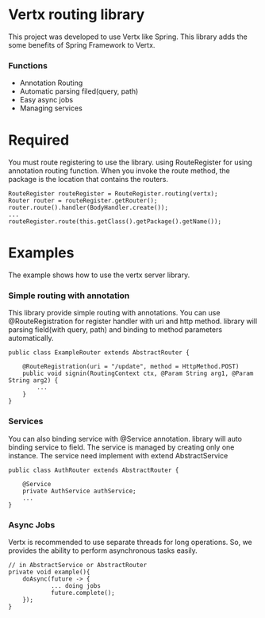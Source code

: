 # Vertx routing library
This project was developed to use Vertx like Spring. This library adds the some benefits of Spring Framework to Vertx.
### Functions
- Annotation Routing
- Automatic parsing filed(query, path)
- Easy async jobs
- Managing services



# Required
You must route registering to use the library. using RouteRegister for using annotation routing function. When you invoke the route method, the package is the location that contains the routers.
```
RouteRegister routeRegister = RouteRegister.routing(vertx);
Router router = routeRegister.getRouter();
router.route().handler(BodyHandler.create());
...
routeRegister.route(this.getClass().getPackage().getName());
```

# Examples
The example shows how to use the vertx server library.

### Simple routing with annotation
This library provide simple routing with annotations. You can use @RouteRegistration for register handler with uri and http method. library will parsing field(with query, path) and binding to method parameters automatically.
```
public class ExampleRouter extends AbstractRouter {

    @RouteRegistration(uri = "/update", method = HttpMethod.POST)
    public void signin(RoutingContext ctx, @Param String arg1, @Param String arg2) {
        ...
    }
}
```
### Services
You can also binding service with @Service annotation. library will auto binding service to field. The service is managed by creating only one instance.
The service need implement with extend AbstractService
```
public class AuthRouter extends AbstractRouter {

    @Service
    private AuthService authService;
    ...
}
```

### Async Jobs
Vertx is recommended to use separate threads for long operations. So, we provides the ability to perform asynchronous tasks easily.
```
// in AbstractService or AbstractRouter
private void example(){
    doAsync(future -> {
            ... doing jobs
            future.complete();
    });
}
```